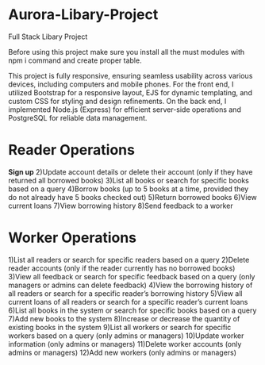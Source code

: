 # Aurora-Libary-Project
Full Stack Libary Project 

Before using this project make sure you install all the must modules with npm i command and create proper table.

This project is fully responsive, ensuring seamless usability across various devices, including computers and mobile phones.
For the front end, I utilized Bootstrap for a responsive layout, EJS for dynamic templating, and custom CSS for styling and design refinements. On the back end, I implemented Node.js (Express) for efficient server-side operations and PostgreSQL for reliable data management.

Reader Operations
=================
**Sign up**
2)Update account details or delete their account (only if they have returned all borrowed books)
3)List all books or search for specific books based on a query
4)Borrow books (up to 5 books at a time, provided they do not already have 5 books checked out)
5)Return borrowed books
6)View current loans
7)View borrowing history
8)Send feedback to a worker

Worker Operations
================
1)List all readers or search for specific readers based on a query
2)Delete reader accounts (only if the reader currently has no borrowed books)
3)View all feedback or search for specific feedback based on a query (only managers or admins can delete feedback)
4)View the borrowing history of all readers or search for a specific reader’s borrowing history
5)View all current loans of all readers or search for a specific reader’s current loans
6)List all books in the system or search for specific books based on a query
7)Add new books to the system
8)Increase or decrease the quantity of existing books in the system
9)List all workers or search for specific workers based on a query (only admins or managers)
10)Update worker information (only admins or managers)
11)Delete worker accounts (only admins or managers)
12)Add new workers (only admins or managers)

